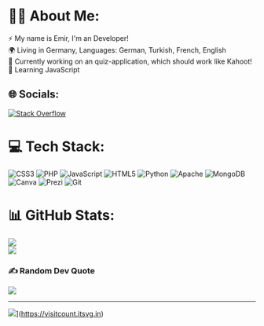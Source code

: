 # 🧑🏻  About Me:
⚡ My name is Emir, I'm an Developer! <br>
🌍 Living in Germany, Languages: German, Turkish, French, English <br>
🔭 Currently working on an quiz-application, which should work like Kahoot! <br>
🌱 Learning JavaScript


## 🌐 Socials:
[![Stack Overflow](https://img.shields.io/badge/-Stackoverflow-FE7A16?logo=stack-overflow&logoColor=white)](https://stackoverflow.com/users/20778337) 

# 💻 Tech Stack:
![CSS3](https://img.shields.io/badge/css3-%231572B6.svg?style=for-the-badge&logo=css3&logoColor=white) ![PHP](https://img.shields.io/badge/php-%23777BB4.svg?style=for-the-badge&logo=php&logoColor=white) ![JavaScript](https://img.shields.io/badge/javascript-%23323330.svg?style=for-the-badge&logo=javascript&logoColor=%23F7DF1E) ![HTML5](https://img.shields.io/badge/html5-%23E34F26.svg?style=for-the-badge&logo=html5&logoColor=white) ![Python](https://img.shields.io/badge/python-3670A0?style=for-the-badge&logo=python&logoColor=ffdd54) ![Apache](https://img.shields.io/badge/apache-%23D42029.svg?style=for-the-badge&logo=apache&logoColor=white) ![MongoDB](https://img.shields.io/badge/MongoDB-%234ea94b.svg?style=for-the-badge&logo=mongodb&logoColor=white) ![Canva](https://img.shields.io/badge/Canva-%2300C4CC.svg?style=for-the-badge&logo=Canva&logoColor=white) ![Prezi](https://img.shields.io/badge/Prezi-%23000000.svg?style=for-the-badge&logo=Prezi&logoColor=white) ![Git](https://img.shields.io/badge/-git-ffffff?logo=git&logoColor=black&style=for-the-badge)
# 📊 GitHub Stats:
<!-- ![](https://github-readme-stats.vercel.app/api?username=emirkcr&theme=dark&hide_border=false&include_all_commits=false&count_private=false)<br> -->
![](https://github-readme-streak-stats.herokuapp.com/?user=emirkcr&theme=dark&hide_border=false)<br/> 
![](https://github-readme-stats.vercel.app/api/top-langs/?username=emirkcr&theme=dark&hide_border=false&include_all_commits=false&count_private=false&layout=compact)

### ✍️ Random Dev Quote
![](https://quotes-github-readme.vercel.app/api?type=horizontal&theme=radical)

<!-- ### 😂 Random Dev Meme -->
<!-- <img src="https://random-memer.herokuapp.com/" width="512px"/> -->

---
![](https://visitcount.itsvg.in/api?id=emirkcr&icon=0&color=0)](https://visitcount.itsvg.in)

<!-- Proudly created with GPRM ( https://gprm.itsvg.in ) -->
